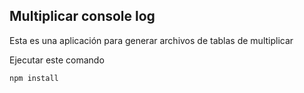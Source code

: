 ## Multiplicar console log

Esta es una aplicación para generar archivos de tablas de multiplicar

Ejecutar este comando

```
npm install
```
